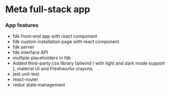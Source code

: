 # Meta full-stack app

### App features

- fdk front-end app with react component
- fdk custom installation page with react component
- fdk server
- fdk interface API
- multiple placeholders in fdk
- Added third-party css library tailwind ( with light and dark mode support ), material UI and Freshworks crayons
- jest unit-test
- react-router
- redux state management
